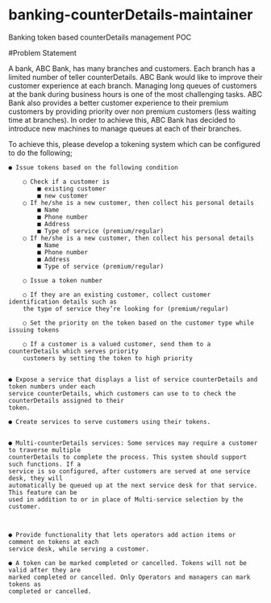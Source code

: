 # banking-counterDetails-maintainer
Banking token based counterDetails management POC


#Problem​ ​Statement

A bank, ABC Bank, has many branches and customers. Each branch has a limited number of
teller counterDetails. ABC Bank would like to improve their customer experience at each branch.
Managing long queues of customers at the bank during business hours is one of the most
challenging tasks. ABC Bank also provides a better customer experience to their premium
customers by providing priority over non premium customers (less waiting time at branches).
In order to achieve this, ABC Bank has decided to introduce new machines to manage queues
at each of their branches.

To achieve this, please develop a tokening system which can be configured to do the following;

    ● Issue tokens based on the following condition

        ○ Check if a customer is
            ■ existing customer
            ■ new customer
        ○ If he/she is a new customer, then collect his personal details
            ■ Name
            ■ Phone number
            ■ Address
            ■ Type of service (premium/regular)
        ○ If he/she is a new customer, then collect his personal details
            ■ Name
            ■ Phone number
            ■ Address
            ■ Type of service (premium/regular)
        
        ○ Issue a token number
        
        ○ If they are an existing customer, collect customer identification details such as
        the type of service they’re looking for (premium/regular)
        
        ○ Set the priority on the token based on the customer type while issuing tokens
        
        ○ If a customer is a valued customer, send them to a counterDetails which serves priority
        customers by setting the token to high priority
        
        
    ● Expose a service that displays a list of service counterDetails and token numbers under each
    service counterDetails, which customers can use to to check the counterDetails assigned to their
    token.
    
    ● Create services to serve customers using their tokens.
    
    
    ● Multi-counterDetails services: Some services may require a customer to traverse multiple
    counterDetails to complete the process. This system should support such functions. If a
    service is so configured, after customers are served at one service desk, they will
    automatically be queued up at the next service desk for that service. This feature can be
    used in addition to or in place of Multi-service selection by the customer.
    
    
    
    ● Provide functionality that lets operators add action items or comment on tokens at each
    service desk, while serving a customer.
    
    ● A token can be marked completed or cancelled. Tokens will not be valid after they are
    marked completed or cancelled. Only Operators and managers can mark tokens as
    completed or cancelled.
